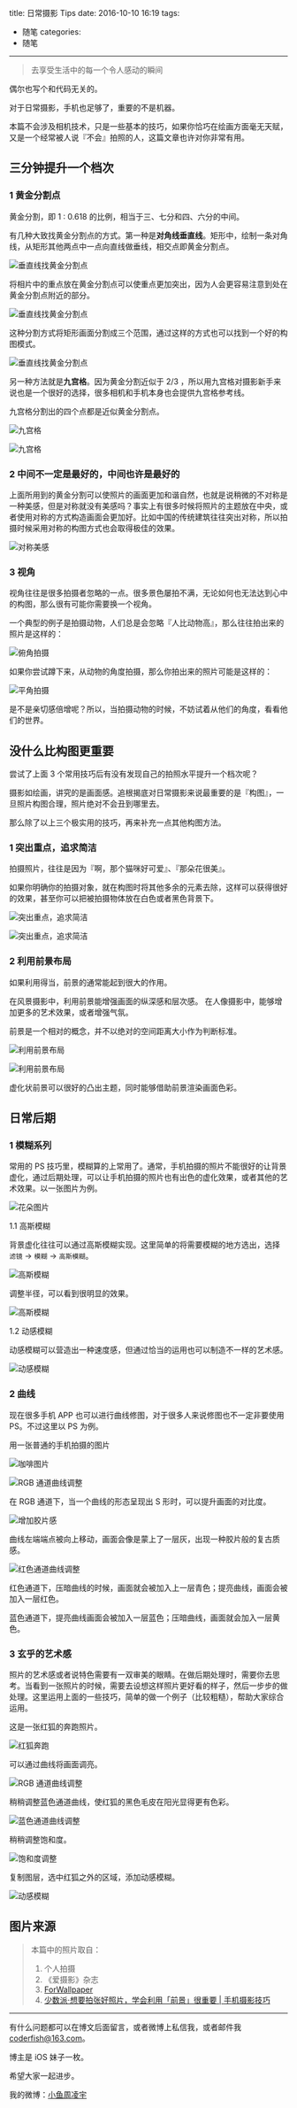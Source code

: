 title: 日常摄影 Tips
date: 2016-10-10 16:19
tags:
  - 随笔
categories:
  - 随笔
---

> 去享受生活中的每一个令人感动的瞬间

偶尔也写个和代码无关的。

<!-- More -->

对于日常摄影，手机也足够了，重要的不是机器。

本篇不会涉及相机技术，只是一些基本的技巧，如果你恰巧在绘画方面毫无天赋，又是一个经常被人说『不会』拍照的人，这篇文章也许对你非常有用。

## 三分钟提升一个档次
### 1 黄金分割点
黄金分割，即 1 : 0.618 的比例，相当于三、七分和四、六分的中间。

有几种大致找黄金分割点的方式。第一种是**对角线垂直线**。矩形中，绘制一条对角线，从矩形其他两点中一点向直线做垂线，相交点即黄金分割点。

![垂直线找黄金分割点](http://7xt4xp.com1.z0.glb.clouddn.com/blog_%E6%97%A5%E5%B8%B8%E6%91%84%E5%BD%B1%20Tips-001.png)

将相片中的重点放在黄金分割点可以使重点更加突出，因为人会更容易注意到处在黄金分割点附近的部分。

![垂直线找黄金分割点](http://7xt4xp.com1.z0.glb.clouddn.com/blog_%E6%97%A5%E5%B8%B8%E6%91%84%E5%BD%B1%20Tips-002.png)

这种分割方式将矩形画面分割成三个范围，通过这样的方式也可以找到一个好的构图模式。

![垂直线找黄金分割点](http://7xt4xp.com1.z0.glb.clouddn.com/blog_%E6%97%A5%E5%B8%B8%E6%91%84%E5%BD%B1%20Tips-003.png)

另一种方法就是**九宫格**。因为黄金分割近似于 2/3 ，所以用九宫格对摄影新手来说也是一个很好的选择，很多相机和手机本身也会提供九宫格参考线。

九宫格分割出的四个点都是近似黄金分割点。

![九宫格](http://7xt4xp.com1.z0.glb.clouddn.com/blog_%E6%97%A5%E5%B8%B8%E6%91%84%E5%BD%B1%20Tips-004.png)

![九宫格](http://7xt4xp.com1.z0.glb.clouddn.com/blog_%E6%97%A5%E5%B8%B8%E6%91%84%E5%BD%B1%20Tips-005.png)

### 2 中间不一定是最好的，中间也许是最好的

上面所用到的黄金分割可以使照片的画面更加和谐自然，也就是说稍微的不对称是一种美感，但是对称就没有美感吗？事实上有很多时候将照片的主题放在中央，或者使用对称的方式构造画面会更加好。比如中国的传统建筑往往突出对称，所以拍摄时候采用对称的构图方式也会取得极佳的效果。

![对称美感](http://7xt4xp.com1.z0.glb.clouddn.com/blog_%E6%97%A5%E5%B8%B8%E6%91%84%E5%BD%B1%20Tips-006.jpg)

### 3 视角

视角往往是很多拍摄者忽略的一点。很多景色屡拍不满，无论如何也无法达到心中的构图，那么很有可能你需要换一个视角。

一个典型的例子是拍摄动物，人们总是会忽略『人比动物高』，那么往往拍出来的照片是这样的：

![俯角拍摄](http://7xt4xp.com1.z0.glb.clouddn.com/blog_%E6%97%A5%E5%B8%B8%E6%91%84%E5%BD%B1%20Tips-007.jpg)

如果你尝试蹲下来，从动物的角度拍摄，那么你拍出来的照片可能是这样的：

![平角拍摄](http://7xt4xp.com1.z0.glb.clouddn.com/blog_%E6%97%A5%E5%B8%B8%E6%91%84%E5%BD%B1%20Tips-008.jpg)

是不是亲切感倍增呢？所以，当拍摄动物的时候，不妨试着从他们的角度，看看他们的世界。

## 没什么比构图更重要

尝试了上面 3 个常用技巧后有没有发现自己的拍照水平提升一个档次呢？

摄影如绘画，讲究的是画面感。追根揭底对日常摄影来说最重要的是『构图』，一旦照片构图合理，照片绝对不会丑到哪里去。

那么除了以上三个极实用的技巧，再来补充一点其他构图方法。

### 1 突出重点，追求简洁

拍摄照片，往往是因为『啊，那个猫咪好可爱』、『那朵花很美』。

如果你明确你的拍摄对象，就在构图时将其他多余的元素去除，这样可以获得很好的效果，甚至你可以把被拍摄物体放在白色或者黑色背景下。

![突出重点，追求简洁](http://7xt4xp.com1.z0.glb.clouddn.com/blog_%E6%97%A5%E5%B8%B8%E6%91%84%E5%BD%B1%20Tips-009.png)

![突出重点，追求简洁](http://7xt4xp.com1.z0.glb.clouddn.com/blog_%E6%97%A5%E5%B8%B8%E6%91%84%E5%BD%B1%20Tips-010.jpg)

### 2 利用前景布局

如果利用得当，前景的通常能起到很大的作用。

在风景摄影中，利用前景能增强画面的纵深感和层次感。
在人像摄影中，能够增加更多的艺术效果，或者增强气氛。

前景是一个相对的概念，并不以绝对的空间距离大小作为判断标准。

![利用前景布局](http://7xt4xp.com1.z0.glb.clouddn.com/blog_%E6%97%A5%E5%B8%B8%E6%91%84%E5%BD%B1%20Tips-011.jpg)

![利用前景布局](http://7xt4xp.com1.z0.glb.clouddn.com/blog_%E6%97%A5%E5%B8%B8%E6%91%84%E5%BD%B1%20Tips-012.jpg)

虚化状前景可以很好的凸出主题，同时能够借助前景渲染画面色彩。

## 日常后期
### 1 模糊系列

常用的 PS 技巧里，模糊算的上常用了。通常，手机拍摄的照片不能很好的让背景虚化，通过后期处理，可以让手机拍摄的照片也有出色的虚化效果，或者其他的艺术效果。以一张图片为例。

![花朵图片](http://7xt4xp.com1.z0.glb.clouddn.com/blog_%E6%97%A5%E5%B8%B8%E6%91%84%E5%BD%B1%20Tips-017.jpg)

1.1 高斯模糊

背景虚化往往可以通过高斯模糊实现。这里简单的将需要模糊的地方选出，选择 `滤镜` -> `模糊` -> `高斯模糊`。

![高斯模糊](http://7xt4xp.com1.z0.glb.clouddn.com/blog_%E6%97%A5%E5%B8%B8%E6%91%84%E5%BD%B1%20Tips-018.png)
	
调整半径，可以看到很明显的效果。

![高斯模糊](http://7xt4xp.com1.z0.glb.clouddn.com/blog_%E6%97%A5%E5%B8%B8%E6%91%84%E5%BD%B1%20Tips-019.png)
	
1.2 动感模糊

动感模糊可以营造出一种速度感，但通过恰当的运用也可以制造不一样的艺术感。

![动感模糊](http://7xt4xp.com1.z0.glb.clouddn.com/blog_%E6%97%A5%E5%B8%B8%E6%91%84%E5%BD%B1%20Tips-020.png)

### 2 曲线

现在很多手机 APP 也可以进行曲线修图，对于很多人来说修图也不一定非要使用 PS。不过这里以 PS 为例。

用一张普通的手机拍摄的图片 

![咖啡图片](http://7xt4xp.com1.z0.glb.clouddn.com/blog_%E6%97%A5%E5%B8%B8%E6%91%84%E5%BD%B1%20Tips-013.png)

![RGB 通道曲线调整](http://7xt4xp.com1.z0.glb.clouddn.com/blog_%E6%97%A5%E5%B8%B8%E6%91%84%E5%BD%B1%20Tips-014.png)

在 RGB 通道下，当一个曲线的形态呈现出 S 形时，可以提升画面的对比度。

![增加胶片感](http://7xt4xp.com1.z0.glb.clouddn.com/blog_%E6%97%A5%E5%B8%B8%E6%91%84%E5%BD%B1%20Tips-015.png)

曲线左端端点被向上移动，画面会像是蒙上了一层灰，出现一种胶片般的复古质感。

![红色通道曲线调整](http://7xt4xp.com1.z0.glb.clouddn.com/blog_%E6%97%A5%E5%B8%B8%E6%91%84%E5%BD%B1%20Tips-016.png)

红色通道下，压暗曲线的时候，画面就会被加入上一层青色；提亮曲线，画面会被加入一层红色。

蓝色通道下，提亮曲线画面会被加入一层蓝色；压暗曲线，画面就会加入一层黄色。

### 3 玄乎的艺术感

照片的艺术感或者说特色需要有一双审美的眼睛。在做后期处理时，需要你去思考。当看到一张照片的时候，需要去设想这样照片更好看的样子，然后一步步的做处理。这里运用上面的一些技巧，简单的做一个例子（比较粗糙），帮助大家综合运用。

这是一张红狐的奔跑照片。

![红狐奔跑](http://7xt4xp.com1.z0.glb.clouddn.com/blog_%E6%97%A5%E5%B8%B8%E6%91%84%E5%BD%B1%20Tips-021.png)

可以通过曲线将画面调亮。

![RGB 通道曲线调整](http://7xt4xp.com1.z0.glb.clouddn.com/blog_%E6%97%A5%E5%B8%B8%E6%91%84%E5%BD%B1%20Tips-022.png)

稍稍调整蓝色通道曲线，使红狐的黑色毛皮在阳光显得更有色彩。

![蓝色通道曲线调整](http://7xt4xp.com1.z0.glb.clouddn.com/blog_%E6%97%A5%E5%B8%B8%E6%91%84%E5%BD%B1%20Tips-023.png)

稍稍调整饱和度。

![饱和度调整](http://7xt4xp.com1.z0.glb.clouddn.com/blog_%E6%97%A5%E5%B8%B8%E6%91%84%E5%BD%B1%20Tips-024.png)

复制图层，选中红狐之外的区域，添加动感模糊。

![动感模糊](http://7xt4xp.com1.z0.glb.clouddn.com/blog_%E6%97%A5%E5%B8%B8%E6%91%84%E5%BD%B1%20Tips-025.png)

## 图片来源

> 本篇中的照片取自：
> 1. 个人拍摄
> 2. 《爱摄影》杂志
> 3. [ForWallpaper](http://cn.forwallpaper.com/)
> 4. [少数派·想要拍张好照片，学会利用「前景」很重要 | 手机摄影技巧](http://sspai.com/33571)

----

有什么问题都可以在博文后面留言，或者微博上私信我，或者邮件我 <coderfish@163.com>。

博主是 iOS 妹子一枚。

希望大家一起进步。

我的微博：[小鱼周凌宇](http://weibo.com/coderfish/)

